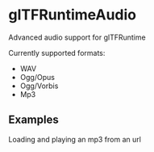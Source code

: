 # glTFRuntimeAudio
Advanced audio support for glTFRuntime

Currently supported formats:

* WAV
* Ogg/Opus
* Ogg/Vorbis
* Mp3

## Examples

Loading and playing an mp3 from an url 
